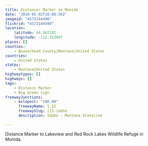 ```yaml
---
title: Distancer Marker in Monida
date: "2010-05-02T10:00:36Z"
imageid: "4573144490"
flickrid: "4573144490"
location:
    latitude: 44.562181
    longitude: -112.313897
places: []
counties:
    - Beaverhead County|Montana|United States
countries:
    - United States
states:
    - Montana|United States
highwaytypes: []
highways: []
tags:
    - Distance Marker
    - Big Green Sign
freewayJunctions:
    - milepost: "196.00"
      freewayName: I-15
      freewaySlug: i15-idaho
      description: Idaho - Montana Stateline

---
```

Distance Marker to Lakeview and Red Rock Lakes Wildlife Refuge in Monida.
